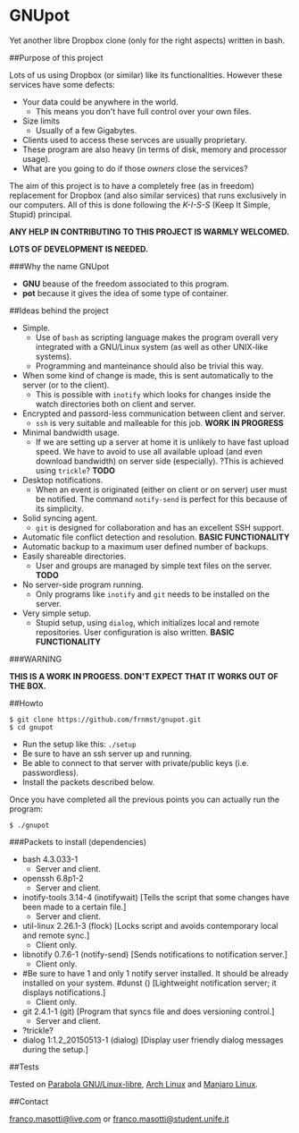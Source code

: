 GNUpot
======
Yet another libre Dropbox clone (only for the right aspects) written in bash. 

##Purpose of this project

Lots of us using Dropbox (or similar) like its functionalities. However 
these services have some defects:
- Your data could be anywhere in the world.
  - This means you don't have full control over your own files.
- Size limits
  - Usually of a few Gigabytes.
- Clients used to access these servces are usually proprietary.
- These program are also heavy (in terms of disk,  memory and processor usage).
- What are you going to do if those *owners* close the services?

The aim of this project is to have a completely free (as in freedom) 
replacement for Dropbox (and also similar services) that runs exclusively in 
our computers. All of this is done following the *K-I-S-S* (Keep It Simple, 
Stupid) principal.

**ANY HELP IN CONTRIBUTING TO THIS PROJECT IS WARMLY WELCOMED.**

**LOTS OF DEVELOPMENT IS NEEDED.**

###Why the name GNUpot

- **GNU** beause of the freedom associated to this program.
- **pot** because it gives the idea of some type of container.

##Ideas behind the project

- Simple.
  - Use of `bash` as scripting language makes the program overall very 
    integrated with a GNU/Linux system (as well as other UNIX-like systems). 
  - Programming and manteinance should also be trivial this way.
- When some kind of change is made, this is sent automatically to the server 
  (or to the client).
  - This is possible with `inotify` which looks for changes inside the watch 
    directories both on client and server.
- Encrypted and passord-less communication between client and server.
  - `ssh` is very suitable and malleable for this job. **WORK IN PROGRESS**
- Minimal bandwidth usage.
  - If we are setting up a server at home it is unlikely to have fast upload 
    speed. We have to avoid to use all available upload (and even download 
    bandwidth) on server side (especially). ?This is achieved using `trickle`?
    **TODO**
- Desktop notifications.
  - When an event is originated (either on client or on server) user must be 
    notified. The command `notify-send` is perfect for this because of its 
    simplicity.
- Solid syncing agent.
  - `git` is designed for collaboration and has an excellent SSH support. 
- Automatic file conflict detection and resolution. **BASIC FUNCTIONALITY**
- Automatic backup to a maximum user defined number of backups.
- Easily shareable directories.
  - User and groups are managed by simple text files on the server. **TODO**
- No server-side program running.
  - Only programs like `inotify` and `git` needs to be installed on the 
    server.
- Very simple setup.
  - Stupid setup, using `dialog`, which initializes local and remote repositories.
    User configuration is also written. **BASIC FUNCTIONALITY**

###WARNING

**THIS IS A WORK IN PROGESS. DON'T EXPECT THAT IT WORKS OUT OF THE BOX.**

##Howto

```
$ git clone https://github.com/frnmst/gnupot.git
$ cd gnupot
```
- Run the setup like this: `./setup`
- Be sure to have an ssh server up and running.
- Be able to connect to that server with private/public keys (i.e. passwordless).
- Install the packets described below.

Once you have completed all the previous points you can actually run the 
program:
```
$ ./gnupot
```

###Packets to install (dependencies)

- bash 4.3.033-1
  - Server and client.
- openssh 6.8p1-2
  - Server and client.
- inotify-tools 3.14-4 (inotifywait) [Tells the script that some changes have 
  been made to a certain file.]
  - Server and client.
- util-linux 2.26.1-3 (flock) [Locks script and avoids contemporary local and
  remote sync.]
  - Client only.
- libnotify 0.7.6-1 (notify-send) [Sends notifications to notification server.]
  - Client only.
- #Be sure to have 1 and only 1 notify server installed. It should be already 
  installed on your system.
  #dunst () [Lightweight notification server; it displays notifications.]
  - Client only.
- git 2.4.1-1 (git) [Program that syncs file and does versioning control.]
  - Server and client.
- ?trickle?
- dialog 1:1.2_20150513-1 (dialog) [Display user friendly dialog messages 
  during the setup.]
  
##Tests

Tested on [Parabola GNU/Linux-libre](https://www.parabola.nu/), [Arch 
Linux](https://www.archlinux.org/) and [Manjaro 
Linux](https://manjaro.github.io/).

##Contact

franco.masotti@live.com or franco.masotti@student.unife.it
